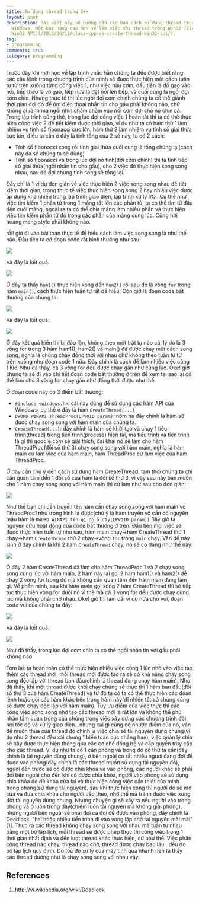 ```yaml
---
title: Sử dụng thread trong C++
layout: post
description: Bài viết này sẽ hướng dẩn các bạn cách sử dụng thread trong C++ trong
  Windows. Một bài nâng cao hơn về làm việc với thread trong Win32 [Class C++ và CreateThread
  Win32 API](/2016/06/13/class-cpp-va-create-thread-win32-api/).
tag:
- programming
comments: true
category: programming
---
```


Trước đây khi mới học về lập trình chắc hẳn chúng ta đều được biết rằng các câu lệnh trong chương trình của mình sẽ được thực hiện một cách tuần tự từ trên xuống từng công việc 1, như việc nấu cơm, đầu tiên là đổ gạo vào nồi, tiếp theo là vo gạo, tiếp nữa là đặt nồi lên bếp, và cuối cùng là ngồi đợi cơm chín. Nhưng thực tế thì lúc ngồi đợi cơm chính chúng ta có thể giành thời gian đợi đó để ôm điện thoại nhắn tin cho gấu phải không nào, chứ không ai rảnh mà ngồi nhìn chằm chằm vào nồi cơm đợi cho nó chín cả. Trong lập trình cũng thế, trong lúc đợi công việc 1 hoàn tất thì ta có thể thực hiện công việc 2 để tiết kiệm được thời gian, ví dụ như ta có hàm thứ 1 làm nhiệm vụ tính số fibonacci cực lớn,  hàm thứ 2 làm nhiệm vụ tính số giai thừa cực lớn, điều ta cần ở đây là tính tổng của 2 số này, ta có 2 cách:

* Tính số fibonacci xong rồi tính giai thừa cuối cùng là tổng chúng lại(cách này đa số chúng ta sẽ dùng)
* Tính số fibonacci và trong lúc đợi nó tính(đợi cơm chính) thì ta tính tiếp số giai thừa(ngồi nhắn tin cho gấu), cho 2 việc đó thực hiện song song nhau, sau đó đợi chúng tính song sẽ tổng lại.

Đây chỉ là 1 ví dụ đơn giản về việc thực hiện 2 việc song song nhau để tiết kiệm thời gian, trong thực tế việc thực hiện song song 2 hay nhiều việc được áp dụng khá nhiều trong lập trình giao diện, lập trình xử lý I/O...Cụ thể như việc tìm kiếm 1 phần tử trong 1 mảng rất lớn các phần tử, ta có thể tìm từ đầu đến cuối mảng, ngoài ra ta có thể chia mảng làm nhiều phần và thực hiện việc tìm kiếm phần tử đó trong các phần của mảng cùng lúc. Cũng hơi hoang mang style phải không nào.

rồi! giờ đi vào bài toán thực tế để hiểu cách làm việc song song là như thế nào.
Đầu tiên ta có đoạn code rất bình thường như sau:

![](https://3.bp.blogspot.com/-X4PyIDvLNEw/VVWZ0hgzLJI/AAAAAAAABSw/P1-1XUBUKG4/s1600/Capture.PNG)

Và đây là kết quả:

![](https://3.bp.blogspot.com/-kI9Y25UcLbg/VVWaMeiL5GI/AAAAAAAABS4/pJNttX9lUhs/s1600/Capture.PNG)

Ở đây ta thấy `ham1()` thực hiện xong đến `ham2()` rồi sau đó là vòng `for` trong hàm `main()`, cách thực hiện tuần tự rất dể hiểu; Còn giờ là đoạn code bất thường của chúng ta:

![](https://2.bp.blogspot.com/-lWmH-o9lLeM/VVWc7b3TutI/AAAAAAAABTE/jhGT2c85R48/s1600/Capture.PNG)

Và đây là kết quả:

![](https://4.bp.blogspot.com/-C4FnbacOY9M/VVWdbKg18vI/AAAAAAAABTU/9G9e87PU5dk/s1600/Capture.PNG)

Ở đây kết quả hiển thị bị đảo lộn, không theo một trật tự nào cả, lý do là 3 vòng for trong 3 hàm ham1(), ham2() và main() đã được chạy một cách song song, nghĩa là chúng chạy đồng thời với nhau chứ không theo tuần tự từ trên xuống như đoạn code 1 nữa. Đây chính là cách để làm nhiều việc cùng 1 lúc. Như đã thấy, cả 3 vòng for đều được chạy gần như cùng lúc. Oke! giờ chúng ta sẽ đi vào chi tiết đoạn code bất thường ở trên để xem tại sao lại có thể làm cho 3 vòng for chạy gần như đồng thời được như thế.

Ở đoạn code này có 3 điểm bất thường:
* `#include <windows.h>`: cái này dùng để sử dụng các hàm API của Windows, cụ thể ở đây là hàm `CreateThread(...)`
* `DWORD WINAPI ThreadProc(LPVOID param)`: nôm na đây chính là hàm sẽ được chạy song song với hàm main của chúng ta.
* `CreateThread(...)`: đây chính là hàm sẽ khởi tạo và chạy 1 tiểu trình(thread) trong tiến trình(process) hiện tại, mà tiểu trình và tiến trình là gì thì google.com sẽ giải thích, đại khái nó sẽ làm cho hàm ThreadProc(đối số thứ 3) chạy song song với hàm main, nghĩa là hàm main cứ làm việc của hàm main, hàm ThreadProc cứ làm việc của hàm ThreadProc.

Ở đây cần chú ý đến cách sử dụng hàm CreateThread, tạm thời chúng ta chỉ cần quan tâm đến 1 đối số của hàm là đối số thứ 3, vì vậy sau này bạn muốn cho 1 hàm chạy song song với hàm main thì cứ làm như sau cho đơn giản:

![](https://3.bp.blogspot.com/-OqdksQc60iE/VVWjPyOizQI/AAAAAAAABTk/4pxVY7laiJg/s1600/Capture.PNG)

Như thế bạn chỉ cần truyền tên hàm cần chạy song song với hàm main vô ThreadProc1 như trong hình là được(chú ý là hàm truyền vô cần có nguyên mẫu hàm là `DWORD WINAPI tên_gì_đó_ở_đây(LPVOID param))`
Bây giờ ta nguyên cứu hoạt động của code bất thường ở trên. Đầu tiên mọi việc sẽ được thực hiện tuần tự như sau, hàm main chạy->hàm CreateThread thứ 1 chạy->hàm `CreateThread` thứ 2 chạy->vòng `for` trong `main` chạy. Vấn đề nảy sinh ở đây chính là khi 2 hàm `CreateThread` chạy, nó sẽ có dạng như thế này:

![](https://3.bp.blogspot.com/-4g6Cmpmv6OI/VVWlyB70S6I/AAAAAAAABTw/L7Fpa6pMTOw/s1600/Untitled.png)

Ở đây 2 hàm CreateThread đã làm cho hàm ThreadProc 1 và 2 chạy song song cùng lúc với hàm main, 2 hàm này lại gọi 2 hàm ham1() và ham2() để chạy 2 vòng for trong đó mà không cần quan tâm đến hàm main đang làm gì. Về phần mình, sau khi hàm main gọi xong 2 hàm CreateThread thì sẽ tiếp tục thực hiện vòng for dưới nó vì thế mà cả 3 vòng for đều được chạy cùng lúc mà không phải chờ nhau. Oke! giờ thì làm cái ví dụ nữa cho vui, đoạn code vui của chúng ta đây:

![](https://3.bp.blogspot.com/-X4ftJNOfuzM/VVWpZPQG8NI/AAAAAAAABT8/EXQN5GuH350/s1600/Capture.PNG)

Và đây là kết quả:

![](https://4.bp.blogspot.com/-oo_MHM0JNCM/VVWpiqTmOqI/AAAAAAAABUE/tGV8sNkgP6U/s1600/Capture.PNG)


Như đã thấy, trong lúc đợi cơm chín ta có thể ngồi nhắn tin với gấu phải không nào.

Tóm lại: ta hoàn toàn có thể thực hiện nhiều việc cùng 1 lúc nhờ vào việc tạo thêm các thread mới, mỗi thread mới được tạo ra sẽ có khả năng chạy song song độc lập với thread ban đầu(chính là thread đang chạy hàm main). Như đã thấy, khi một thread được khởi chạy chúng sẽ thực thi 1 hàm ban đầu(đối số thứ 3 của hàm CreateThread) và từ đó ta có ta có thể thực hiện các đoạn lệnh hoặc gọi các hàm khác bên trong hàm này(dĩ nhiên tất cả chúng cũng sẽ được chạy độc lập với hàm main). Tuy ưu điểm của việc thực thi các công việc song song nhờ tạo các thread mới là rất lớn và không thể phủ nhận tầm quan trọng của chúng trong việc xây dựng các chương trình đòi hỏi tốc độ và xử lý giao diện...nhưng cái gì cũng có nhược điểm của nó, vấn đề muôn thủa của thread đó chính là việc chia sẽ tài nguyên dùng chung(ví dụ như 2 thread đều xài chung 1 biến toàn cục chẳng hạn), việc quản lý chia sẽ này được thực hiện thông qua các cơ chế đồng bộ và cấp quyền truy cập cho các thread. Ví dụ như ta có 1 căn phòng và trong đó có thứ ta cần(đây chính là tài nguyên dùng chung), ở bên ngoài có rất nhiều người đang đợi để được vào phòng(đây chính là các thread muốn sử dụng tài nguyên đó), người đến trước sẽ có được chìa khóa và vào phòng, các người khác sẽ phải đợi bên ngoài cho đến khi có được chìa khóa, người vào phòng sẽ sử dụng chìa khóa đó để khóa cửa lại và thực hiện công việc cần thiết của mình trong phòng(sử dụng tài nguyên), sau khi thực hiện xong thì người đó sẽ mở cửa và đưa chìa khóa cho người tiếp theo, nhờ thế mà tránh được việc xung đột tài nguyên dùng chung. Nhưng chuyện gì sẽ xảy ra nếu người vào trong phòng và ở luôn trong đấy(chiếm luôn tài nguyên mà không giải phóng), những người bên ngoài sẽ phải đợi cả đời để được vào phòng, đấy chính là Deadlock, "hai hoặc nhiều tiến trình đi vào vòng lặp chờ tài nguyên mãi mãi"[1].
Thực ra các thread không chạy song song với nhau mà tuần tự nhau bằng một bộ lập lịch, mỗi thread sẽ được phép thực thi công việc trong 1 thời gian nhất định và đến lượt thread khác thực hiện, cứ như thế. Việc phân công thread nào chạy, thread nào chờ, thread được chạy bao lâu...đều do bộ lập lịch quy định. Do tốc độ xử lý của máy tính quá nhanh nên ta thấy các thread dường như là chạy song song với nhau vậy.

References
-------

1. http://vi.wikipedia.org/wiki/Deadlock
